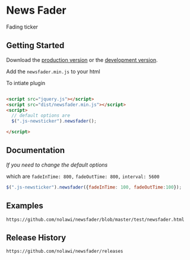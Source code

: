 # News Fader

Fading ticker

## Getting Started
Download the [production version][min] or the [development version][max].

[min]: https://raw.github.com/nolawi/newsfader/master/dist/newsfader.min.js
[max]: https://raw.github.com/nolawi/newsfader/master/dist/newsfader.js

Add the `newsfader.min.js` to your html

To intiate plugin 

```html

<script src="jquery.js"></script>
<script src="dist/newsfader.min.js"></script>
<script>
  // default options are 
  $(".js-newsticker").newsfader();

</script>

```

## Documentation
_If you need to change the default options_ 

which are   `fadeInTime: 800,`
            `fadeOutTime: 800,`
            `interval: 5600`

```js
$(".js-newsticker").newsfader({fadeInTime: 100, fadeOutTime:100});

````

## Examples
`https://github.com/nolawi/newsfader/blob/master/test/newsfader.html`

## Release History
`https://github.com/nolawi/newsfader/releases`
